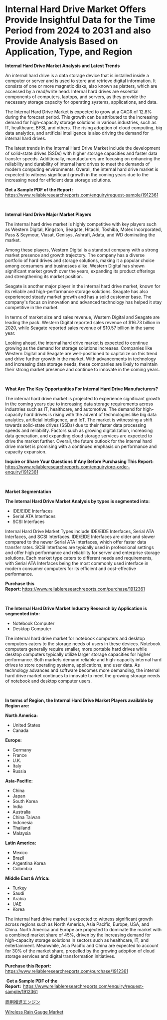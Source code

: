 <p><h1>Internal Hard Drive Market Offers Provide Insightful Data for the Time Period from 2024 to 2031 and also Provide Analysis Based on Application, Type, and Region</h1></p><p><strong>Internal Hard Drive Market Analysis and Latest Trends</strong></p>
<p><p>An internal hard drive is a data storage device that is installed inside a computer or server and is used to store and retrieve digital information. It consists of one or more magnetic disks, also known as platters, which are accessed by a read/write head. Internal hard drives are essential components of computers, laptops, and servers, as they provide the necessary storage capacity for operating systems, applications, and data.</p><p>The Internal Hard Drive Market is expected to grow at a CAGR of 12.8% during the forecast period. This growth can be attributed to the increasing demand for high-capacity storage solutions in various industries, such as IT, healthcare, BFSI, and others. The rising adoption of cloud computing, big data analytics, and artificial intelligence is also driving the demand for internal hard drives.</p><p>The latest trends in the Internal Hard Drive Market include the development of solid-state drives (SSDs) with higher storage capacities and faster data transfer speeds. Additionally, manufacturers are focusing on enhancing the reliability and durability of internal hard drives to meet the demands of modern computing environments. Overall, the internal hard drive market is expected to witness significant growth in the coming years due to the increasing need for efficient data storage solutions.</p></p>
<p><strong>Get a Sample PDF of the Report:&nbsp;</strong> <a href="https://www.reliableresearchreports.com/enquiry/request-sample/1912361">https://www.reliableresearchreports.com/enquiry/request-sample/1912361</a></p>
<p>&nbsp;</p>
<p><strong>Internal Hard Drive Major Market Players</strong></p>
<p><p>The internal hard drive market is highly competitive with key players such as Western Digital, Kingston, Seagate, Hitachi, Toshiba, Molex Incorporated, Pass & Seymour, Viasat, Genisys, Ashrafi, Adata, and WD dominating the market.</p><p>Among these players, Western Digital is a standout company with a strong market presence and growth trajectory. The company has a diverse portfolio of hard drives and storage solutions, making it a popular choice among consumers and businesses alike. Western Digital has shown significant market growth over the years, expanding its product offerings and strengthening its market position.</p><p>Seagate is another major player in the internal hard drive market, known for its reliable and high-performance storage solutions. Seagate has also experienced steady market growth and has a solid customer base. The company's focus on innovation and advanced technology has helped it stay competitive in the market.</p><p>In terms of market size and sales revenue, Western Digital and Seagate are leading the pack. Western Digital reported sales revenue of $16.73 billion in 2020, while Seagate reported sales revenue of $10.57 billion in the same year.</p><p>Looking ahead, the internal hard drive market is expected to continue growing as the demand for storage solutions increases. Companies like Western Digital and Seagate are well-positioned to capitalize on this trend and drive further growth in the market. With advancements in technology and increasing data storage needs, these companies are likely to maintain their strong market presence and continue to innovate in the coming years.</p></p>
<p>&nbsp;</p>
<p><strong>What Are The Key Opportunities For Internal Hard Drive Manufacturers?</strong></p>
<p><p>The internal hard drive market is projected to experience significant growth in the coming years due to increasing data storage requirements across industries such as IT, healthcare, and automotive. The demand for high-capacity hard drives is rising with the advent of technologies like big data analytics, artificial intelligence, and IoT. The market is witnessing a shift towards solid-state drives (SSDs) due to their faster data processing speeds and reliability. Factors such as growing digitalization, increasing data generation, and expanding cloud storage services are expected to drive the market further. Overall, the future outlook for the internal hard drive market is promising with a continued emphasis on performance and capacity expansion.</p></p>
<p><strong>Inquire or Share Your Questions If Any Before Purchasing This Report:</strong> <a href="https://www.reliableresearchreports.com/enquiry/pre-order-enquiry/1912361">https://www.reliableresearchreports.com/enquiry/pre-order-enquiry/1912361</a></p>
<p>&nbsp;</p>
<p><strong>Market Segmentation</strong></p>
<p><strong>The Internal Hard Drive Market Analysis by types is segmented into:</strong></p>
<p><ul><li>IDE/EIDE Interfaces</li><li>Serial ATA Interfaces</li><li>SCSI Interfaces</li></ul></p>
<p><p>Internal Hard Drive Market Types include IDE/EIDE Interfaces, Serial ATA Interfaces, and SCSI Interfaces. IDE/EIDE Interfaces are older and slower compared to the newer Serial ATA Interfaces, which offer faster data transfer rates. SCSI Interfaces are typically used in professional settings and offer high performance and reliability for server and enterprise storage solutions. Each market type caters to different needs and requirements, with Serial ATA Interfaces being the most commonly used interface in modern consumer computers for its efficient and cost-effective performance.</p></p>
<p><strong>Purchase this Report:&nbsp;</strong><a href="https://www.reliableresearchreports.com/purchase/1912361">https://www.reliableresearchreports.com/purchase/1912361</a></p>
<p>&nbsp;</p>
<p><strong>The Internal Hard Drive Market Industry Research by Application is segmented into:</strong></p>
<p><ul><li>Notebook Computer</li><li>Desktop Computer</li></ul></p>
<p><p>The internal hard drive market for notebook computers and desktop computers caters to the storage needs of users in these devices. Notebook computers generally require smaller, more portable hard drives while desktop computers typically utilize larger storage capacities for higher performance. Both markets demand reliable and high-capacity internal hard drives to store operating systems, applications, and user data. As technology advances and software becomes more demanding, the internal hard drive market continues to innovate to meet the growing storage needs of notebook and desktop computer users.</p></p>
<p>&nbsp;</p>
<p><strong>In terms of Region, the Internal Hard Drive Market Players available by Region are:</strong></p>
<p>
    <p> <strong> North America: </strong>
        <ul>
            <li>United States</li>
            <li>Canada</li>
        </ul>
        </p> 
    <p> <strong> Europe: </strong>
        <ul>
            <li>Germany</li>
            <li>France</li>
            <li>U.K.</li>
            <li>Italy</li>
            <li>Russia</li>
        </ul>
        </p> 
    <p> <strong> Asia-Pacific: </strong>
        <ul>
            <li>China</li>
            <li>Japan</li>
            <li>South Korea</li>
            <li>India</li>
            <li>Australia</li>
            <li>China Taiwan</li>
            <li>Indonesia</li>
            <li>Thailand</li>
            <li>Malaysia</li>
        </ul>
        </p> 
    <p> <strong> Latin America: </strong>
        <ul>
            <li>Mexico</li>
            <li>Brazil</li>
            <li>Argentina Korea</li>
            <li>Colombia</li>
        </ul>
        </p> 
    <p> <strong> Middle East & Africa: </strong>
        <ul>
            <li>Turkey</li>
            <li>Saudi</li>
            <li>Arabia</li>
            <li>UAE</li>
            <li>Korea</li>
        </ul>
    </p>
    </p>
<p><p>The internal hard drive market is expected to witness significant growth across regions such as North America, Asia Pacific, Europe, USA, and China. North America and Europe are projected to dominate the market with a combined market share of 45%, driven by the increasing demand for high-capacity storage solutions in sectors such as healthcare, IT, and entertainment. Meanwhile, Asia Pacific and China are expected to account for 30% of the market share, propelled by the growing adoption of cloud storage services and digital transformation initiatives.</p></p>
<p><strong>Purchase this Report: </strong><a href="https://www.reliableresearchreports.com/purchase/1912361">https://www.reliableresearchreports.com/purchase/1912361</a></p>
<p>&nbsp;<strong>Get a Sample PDF of the Report:&nbsp;&nbsp;</strong><a href="https://www.reliableresearchreports.com/enquiry/request-sample/1912361">https://www.reliableresearchreports.com/enquiry/request-sample/1912361</a></p>
<p><strong></strong></p>
<p><p><a href="https://github.com/xnljig2898992/Market-Research-Report-List-1/blob/main/529167211858.md">商用推進エンジン</a></p><p><a href="https://github.com/PeterParrish5/Market-Research-Report-List-4/blob/main/wireless-rain-gauge-market.md">Wireless Rain Gauge Market</a></p></p>